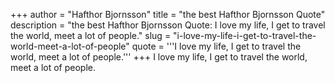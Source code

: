 +++
author = "Hafthor Bjornsson"
title = "the best Hafthor Bjornsson Quote"
description = "the best Hafthor Bjornsson Quote: I love my life, I get to travel the world, meet a lot of people."
slug = "i-love-my-life-i-get-to-travel-the-world-meet-a-lot-of-people"
quote = '''I love my life, I get to travel the world, meet a lot of people.'''
+++
I love my life, I get to travel the world, meet a lot of people.
